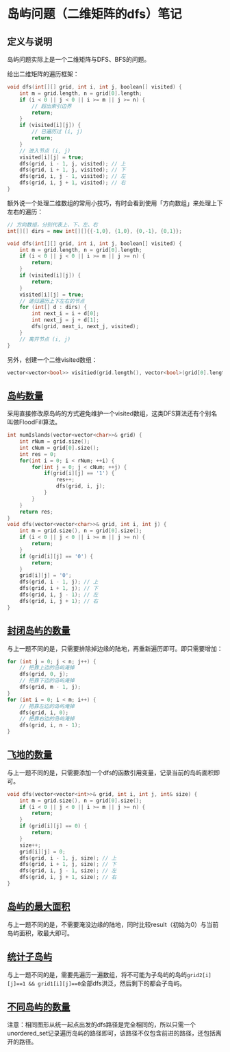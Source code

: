 # 岛屿问题（二维矩阵的dfs）笔记

## 定义与说明

岛屿问题实际上是一个二维矩阵与DFS、BFS的问题。

给出二维矩阵的遍历框架：
```cpp
void dfs(int[][] grid, int i, int j, boolean[] visited) {
    int m = grid.length, n = grid[0].length;
    if (i < 0 || j < 0 || i >= m || j >= n) {
        // 超出索引边界
        return;
    }
    if (visited[i][j]) {
        // 已遍历过 (i, j)
        return;
    }
    // 进入节点 (i, j)
    visited[i][j] = true;
    dfs(grid, i - 1, j, visited); // 上
    dfs(grid, i + 1, j, visited); // 下
    dfs(grid, i, j - 1, visited); // 左
    dfs(grid, i, j + 1, visited); // 右
}
```
额外说一个处理二维数组的常用小技巧，有时会看到使用「方向数组」来处理上下左右的遍历：
```cpp
// 方向数组，分别代表上、下、左、右
int[][] dirs = new int[][]{{-1,0}, {1,0}, {0,-1}, {0,1}};

void dfs(int[][] grid, int i, int j, boolean[] visited) {
    int m = grid.length, n = grid[0].length;
    if (i < 0 || j < 0 || i >= m || j >= n) {
        return;
    }
    if (visited[i][j]) {
        return;
    }
    visited[i][j] = true;
    // 递归遍历上下左右的节点
    for (int[] d : dirs) {
        int next_i = i + d[0];
        int next_j = j + d[1];
        dfs(grid, next_i, next_j, visited);
    }
    // 离开节点 (i, j)
}
```
另外，创建一个二维visited数组：
```cpp
vector<vector<bool>> visitied(grid.length(), vector<bool>(grid[0].length(), false));
```

## [岛屿数量](https://leetcode-cn.com/problems/number-of-islands/)
采用直接修改原岛屿的方式避免维护一个visited数组，这类DFS算法还有个别名叫做FloodFill算法。
```cpp
int numIslands(vector<vector<char>>& grid) {
    int rNum = grid.size();
    int cNum = grid[0].size();
    int res = 0;
    for(int i = 0; i < rNum; ++i) {
        for(int j = 0; j < cNum; ++j) {
            if(grid[i][j] == '1') {
                res++;
                dfs(grid, i, j);
            }
        }
    }
    return res;
}
void dfs(vector<vector<char>>& grid, int i, int j) {
    int m = grid.size(), n = grid[0].size();
    if (i < 0 || j < 0 || i >= m || j >= n) {
        return;
    }
    if (grid[i][j] == '0') {
        return;
    }
    grid[i][j] = '0';
    dfs(grid, i - 1, j); // 上
    dfs(grid, i + 1, j); // 下
    dfs(grid, i, j - 1); // 左
    dfs(grid, i, j + 1); // 右
}
```

## [封闭岛屿的数量](https://leetcode-cn.com/problems/number-of-closed-islands/)
与上一题不同的是，只需要排除掉边缘的陆地，再重新遍历即可。即只需要增加：
```cpp
for (int j = 0; j < n; j++) {
    // 把靠上边的岛屿淹掉
    dfs(grid, 0, j);
    // 把靠下边的岛屿淹掉
    dfs(grid, m - 1, j);
}
for (int i = 0; i < m; i++) {
    // 把靠左边的岛屿淹掉
    dfs(grid, i, 0);
    // 把靠右边的岛屿淹掉
    dfs(grid, i, n - 1);
}
```

## [飞地的数量](https://leetcode-cn.com/problems/number-of-enclaves/)
与上一题不同的是，只需要添加一个dfs的函数引用变量，记录当前的岛屿面积即可。
```cpp
void dfs(vector<vector<int>>& grid, int i, int j, int& size) {
    int m = grid.size(), n = grid[0].size();
    if (i < 0 || j < 0 || i >= m || j >= n) {
        return;
    }
    if (grid[i][j] == 0) {
        return;
    }
    size++;
    grid[i][j] = 0;
    dfs(grid, i - 1, j, size); // 上
    dfs(grid, i + 1, j, size); // 下
    dfs(grid, i, j - 1, size); // 左
    dfs(grid, i, j + 1, size); // 右
}
```

## [岛屿的最大面积](https://leetcode-cn.com/problems/max-area-of-island/)
与上一题不同的是，不需要淹没边缘的陆地，同时比较result（初始为0）与当前岛屿面积，取最大即可。

## [统计子岛屿](https://leetcode-cn.com/problems/count-sub-islands/)
与上一题不同的是，需要先遍历一遍数组，将不可能为子岛屿的岛屿```grid2[i][j]==1 && grid1[i][j]==0```全部dfs洪泛，然后剩下的都会子岛屿。

## [不同岛屿的数量](https://leetcode-cn.com/problems/number-of-distinct-islands/)
注意：相同图形从统一起点出发的dfs路径是完全相同的，所以只需一个unordered_set记录遍历岛屿的路径即可，该路径不仅包含前进的路径，还包括离开的路径。